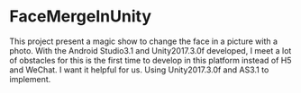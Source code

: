 # FaceMergeInUnity
This project present a magic show to change the face in a picture with a photo. With the Android Studio3.1 and Unity2017.3.0f  developed, I meet a lot of obstacles for this is the first time to develop in this platform instead of H5 and WeChat. I want it helpful for us. 
Using Unity2017.3.0f and AS3.1 to implement.
